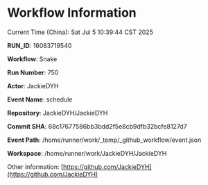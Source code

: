 # Workflow Information

Current Time (China): Sat Jul  5 10:39:44 CST 2025  

**RUN_ID**: 16083719540  

**Workflow**: Snake  

**Run Number**: 750  

**Actor**: JackieDYH  

**Event Name**: schedule  

**Repository**: JackieDYH/JackieDYH  

**Commit SHA**: 68c17677586bb3bdd2f5e8cb9dfb32bcfe8127d7  

**Event Path**: /home/runner/work/_temp/_github_workflow/event.json  

**Workspace**: /home/runner/work/JackieDYH/JackieDYH  

Other information: [https://github.com/JackieDYH](https://github.com/JackieDYH)

